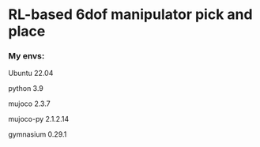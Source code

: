 # RL-based 6dof manipulator pick and place


### My envs:
Ubuntu 22.04

python 3.9

mujoco 2.3.7

mujoco-py 2.1.2.14

gymnasium 0.29.1


### 
